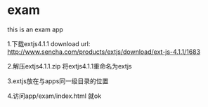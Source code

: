 exam
====

this is an exam app 


1.下载extjs4.1.1
download url:
http://www.sencha.com/products/extjs/download/ext-js-4.1.1/1683

2.解压extjs4.1.1.zip 将extjs4.1.1重命名为extjs


3.extjs放在与apps同一级目录的位置

4.访问app/exam/index.html 就ok
